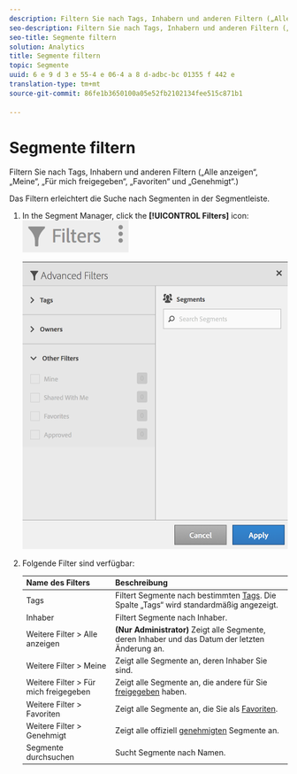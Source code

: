 ```yaml
---
description: Filtern Sie nach Tags, Inhabern und anderen Filtern („Alle anzeigen“, „Meine“, „Für mich freigegeben“, „Favoriten“ und „Genehmigt“.)
seo-description: Filtern Sie nach Tags, Inhabern und anderen Filtern („Alle anzeigen“, „Meine“, „Für mich freigegeben“, „Favoriten“ und „Genehmigt“.)
seo-title: Segmente filtern
solution: Analytics
title: Segmente filtern
topic: Segmente
uuid: 6 e 9 d 3 e 55-4 e 06-4 a 8 d-adbc-bc 01355 f 442 e
translation-type: tm+mt
source-git-commit: 86fe1b3650100a05e52fb2102134fee515c871b1

---
```



# Segmente filtern

Filtern Sie nach Tags, Inhabern und anderen Filtern („Alle anzeigen“, „Meine“, „Für mich freigegeben“, „Favoriten“ und „Genehmigt“.)

Das Filtern erleichtert die Suche nach Segmenten in der Segmentleiste.

1. In the Segment Manager, click the **[!UICONTROL Filters]** icon:  ![](assets/filter_icon.png)

   ![](assets/filtering.png)

1. Folgende Filter sind verfügbar:

   | Name des Filters | Beschreibung |
   |---|---|
   | Tags | Filtert Segmente nach bestimmten [Tags](../../../components/c-segmentation/c-segmentation-workflow/seg-tag.md#concept_CD892CEB326C4986A1B67487052DBA50). Die Spalte „Tags“ wird standardmäßig angezeigt. |
   | Inhaber | Filtert Segmente nach Inhaber. |
   | Weitere Filter &gt; Alle anzeigen | **(Nur Administrator)** Zeigt alle Segmente, deren Inhaber und das Datum der letzten Änderung an. |
   | Weitere Filter &gt; Meine | Zeigt alle Segmente an, deren Inhaber Sie sind. |
   | Weitere Filter &gt; Für mich freigegeben | Zeigt alle Segmente an, die andere für Sie [freigegeben](../../../components/c-segmentation/c-segmentation-workflow/t-seg-share.md#task_7DC54643083E42C28F918E4F0845C5A5) haben. |
   | Weitere Filter &gt; Favoriten | Zeigt alle Segmente an, die Sie als [Favoriten](../../../components/c-segmentation/c-segmentation-workflow/t-seg-favorite.md#task_F45DFA3FBF0C4082B46A0D032CB20FC5). |
   | Weitere Filter &gt; Genehmigt | Zeigt alle offiziell   [genehmigten](../../../components/c-segmentation/c-segmentation-workflow/seg-approve.md#concept_DF477F151A9E483A92ED1DDAAF035953) Segmente an. |
   | Segmente durchsuchen | Sucht Segmente nach Namen. |

